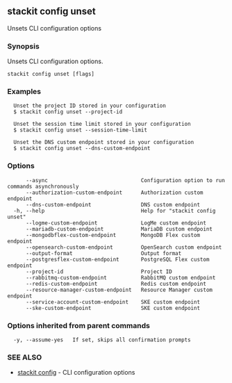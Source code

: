 ## stackit config unset

Unsets CLI configuration options

### Synopsis

Unsets CLI configuration options.

```
stackit config unset [flags]
```

### Examples

```
  Unset the project ID stored in your configuration
  $ stackit config unset --project-id

  Unset the session time limit stored in your configuration
  $ stackit config unset --session-time-limit

  Unset the DNS custom endpoint stored in your configuration
  $ stackit config unset --dns-custom-endpoint
```

### Options

```
      --async                              Configuration option to run commands asynchronously
      --authorization-custom-endpoint      Authorization custom endpoint
      --dns-custom-endpoint                DNS custom endpoint
  -h, --help                               Help for "stackit config unset"
      --logme-custom-endpoint              LogMe custom endpoint
      --mariadb-custom-endpoint            MariaDB custom endpoint
      --mongodbflex-custom-endpoint        MongoDB Flex custom endpoint
      --opensearch-custom-endpoint         OpenSearch custom endpoint
      --output-format                      Output format
      --postgresflex-custom-endpoint       PostgreSQL Flex custom endpoint
      --project-id                         Project ID
      --rabbitmq-custom-endpoint           RabbitMQ custom endpoint
      --redis-custom-endpoint              Redis custom endpoint
      --resource-manager-custom-endpoint   Resource Manager custom endpoint
      --service-account-custom-endpoint    SKE custom endpoint
      --ske-custom-endpoint                SKE custom endpoint
```

### Options inherited from parent commands

```
  -y, --assume-yes   If set, skips all confirmation prompts
```

### SEE ALSO

* [stackit config](./stackit_config.md)	 - CLI configuration options


